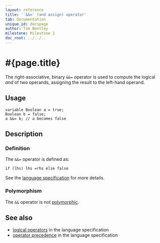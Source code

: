 ```yaml
---
layout: reference
title: '`&&=` (and assign) operator'
tab: documentation
unique_id: docspage
author: Tom Bentley
milestone: Milestone 1
doc_root: ../../..
---
```


# #{page.title}

The right-associative, binary `&&=` operator is used to compute the 
logical *and* of two operands, assigning the result to the left-hand operand. 

## Usage 

<!-- cat: void m() { -->
    variable Boolean a = true;
    Boolean b = false;
    a &&= b; // a becomes false
<!-- cat: } -->

## Description

### Definition

The `&&=` operator is defined as:

<!-- check:none -->
    if (lhs) lhs =rhs else false

See the [language specification](#{page.doc_root}/#{site.urls.spec_relative}#logical) for 
more details.

### Polymorphism

The `&&` operator is not [polymorphic](#{page.doc_root}/reference/operator/operator-polymorphism).

## See also

* [logical operators](#{page.doc_root}/#{site.urls.spec_relative}#logical) in the 
  language specification
* [operator precedence](#{page.doc_root}/#{site.urls.spec_relative}#operatorprecedence) in the 
  language specification

